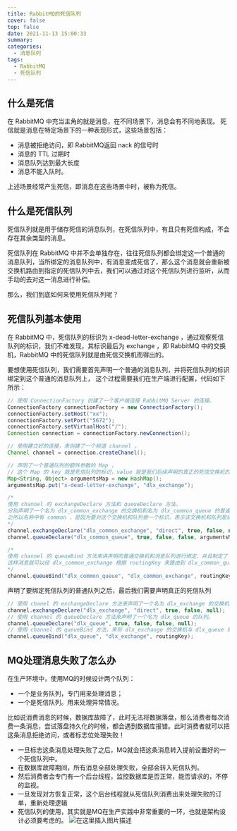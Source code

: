 ```yaml
---
title: RabbitMQ的死信队列
cover: false
top: false
date: 2021-11-13 15:00:33
summary:
categories:
  - 消息队列
tags:
  - RabbitMQ
  - 死信队列
---
```


## 什么是死信
在 RabbitMQ 中充当主角的就是消息，在不同场景下，消息会有不同地表现。
死信就是消息在特定场景下的一种表现形式，这些场景包括：
- 消息被拒绝访问，即 RabbitMQ返回 nack 的信号时
- 消息的 TTL 过期时
- 消息队列达到最大长度
- 消息不能入队时。

上述场景经常产生死信，即消息在这些场景中时，被称为死信。

## 什么是死信队列
死信队列就是用于储存死信的消息队列，在死信队列中，有且只有死信构成，不会存在其余类型的消息。

死信队列在 RabbitMQ 中并不会单独存在，往往死信队列都会绑定这一个普通的消息队列，当所绑定的消息队列中，有消息变成死信了，那么这个消息就会重新被交换机路由到指定的死信队列中去，我们可以通过对这个死信队列进行监听，从而手动的去对这一消息进行补偿。

那么，我们到底如何来使用死信队列呢？

## 死信队列基本使用
在 RabbitMQ 中，死信队列的标识为 x-dead-letter-exchange ，通过观察死信队列的标识，我们不难发现，其标识最后为 exchange ，即 RabbitMQ 中的交换机，RabbitMQ 中的死信队列就是由死信交换机而得出的。

要想使用死信队列，我们需要首先声明一个普通的消息队列，并将死信队列的标识绑定到这个普通的消息队列上， 这个过程需要我们在生产端进行配置，代码如下所示：

```java
// 使用 ConnectionFactory 创建了一个客户端连接 RabbitMQ Server 的连接。
ConnectionFactory connectionFactory = new ConnectionFactory();
connectionFactory.setHost("xx");
connectionFactory.setPort("5672");
connectionFactory.setVirtualHost("/");
Connection connection = connectionFactory.newConnection();

// 使用建立好的连接，来创建了一个频道 channel 。
Channel channel = connection.createChanel();

// 声明了一个普通队列的额外参数的 Map ，
// 这个 Map 的 key 就是死信队列的标识，value 就是我们后续声明的真正的死信交换机的名称。
Map<String, Object> argumentsMap = new HashMap();
argumentsMap.put("x-dead-letter-exchange", "dlx_exchange");

/*
使用 channel 的 exchangeDeclare 方法和 queueDeclare 方法，
分别声明了一个名为 dlx_common_exchange 的交换机和名为 dlx_common_queue 的普通消息队列，
之所以名称中有 common ，是因为要对这个交换机和队列做一个标识，表示该交换机和队列是绑定了死信队列的。
*/
channel.exchangeDeclare("dlx_common_exchange", "direct", true, false, null);
channel.queueDeclare("dlx_common_queue", true, false, false, argumentsMap);

/*
使用 channel 的 queueBind 方法来讲声明的普通交换机和消息队列进行绑定，并且制定了 routingKey ，
这样消息就可以经 dlx_common_exchange 根据 routingKey 来路由到 dlx_common_queue 中。
*/
channel.queueBind("dlx_common_queue", "dlx_common_exchange", routingKey);

```
声明了要绑定死信队列的普通队列之后，最后我们需要声明真正的死信队列
```java
// 使用 chanel 的 exchangeDeclare 方法来声明了一个名为 dlx_exchange 的交换机。
channel.exchangeDeclare("dlx_exchange", "direct", true, false, null);
// 使用 channel 的 queueDeclare 方法来声明了一个名为 dlx_queue 的队列。
channel.queueDeclare("dlx_queue", true, false, false, null);
// 使用 channel 的 queueBind 方法，来将 dlx_exchange 的交换机与 dlx_queue 队列进行了绑定。
channel.queueBind("dlx_queue", "dlx_exchange", routingKey);
```

## MQ处理消息失败了怎么办
在生产环境中，使用MQ的时候设计两个队列：
- 一个是业务队列，专门用来处理消息；
- 一个是死信队列。用来处理异常情况。

比如说消费消息的时候，数据库故障了，此时无法将数据落盘，那么消费者每次消费一条消息，尝试落盘持久化的时候，都会遇到数据库报错。此时消费者就可以把这条消息拒绝访问，或者标志位处理失败！

- 一旦标志这条消息处理失败了之后，MQ就会把这条消息转入提前设置好的一个死信队列中。
- 在数据库故障期间，所有消息全部处理失败，全部会转入死信队列。
- 然后消费者会专门有一个后台线程，监控数据库是否正常，能否请求的，不停的监视。
- 一旦发现对方恢复正常，这个后台线程就从死信队列消费出来处理失败的订单，重新处理逻辑
- 死信队列的使用，其实就是MQ在生产实践中非常重要的一环，也就是架构设计必须要考虑的。
![在这里插入图片描述](https://img-blog.csdnimg.cn/8a20d6e5492041dd9a6e0b02a6aef248.png?x-oss-process=image/watermark,type_ZHJvaWRzYW5zZmFsbGJhY2s,shadow_50,text_Q1NETiBA5LiA5rGf5rqq5rC0,size_20,color_FFFFFF,t_70,g_se,x_16)

